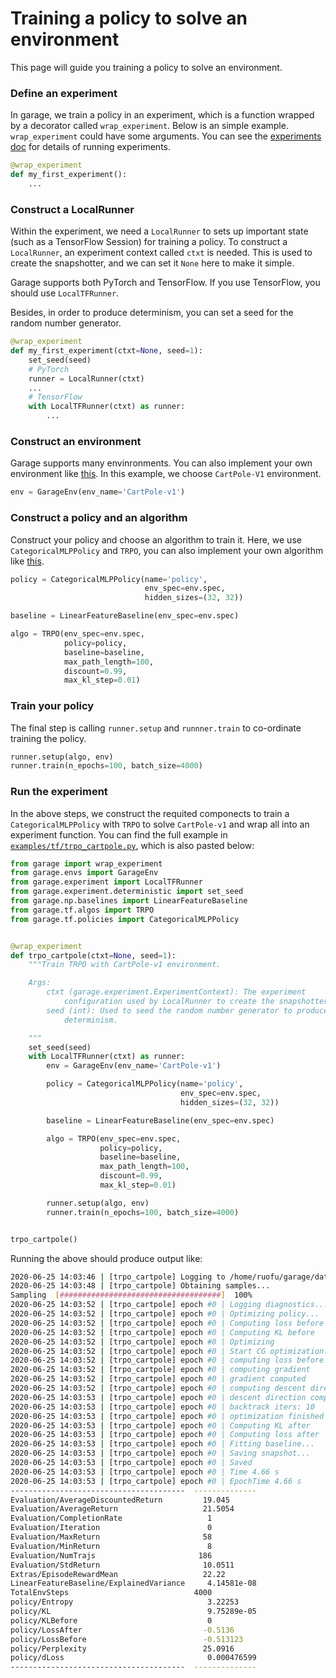 # Training a policy to solve an environment
This page will guide you training a policy to solve an environment.
### Define an experiment
In garage, we train a policy in an experiment, which is a function wrapped by a decorator called `wrap_experiment`. Below is an simple example. `wrap_experiment` could have some arguments. You can see the [experiments doc](experiments.rst) for details of running experiments.
```py
@wrap_experiment
def my_first_experiment():
    ...
```
### Construct a LocalRunner
Within the experiment, we need a `LocalRunner` to sets up important state (such as a TensorFlow Session) for training a policy. To construct a `LocalRunner`, an experiment context called `ctxt` is needed. This is used to create the snapshotter, and we can set it `None` here to make it simple.

Garage supports both PyTorch and TensorFlow. If you use TensorFlow, you should use `LocalTFRunner`.

Besides, in order to produce determinism, you can set a seed for the random number generator.
```py
@wrap_experiment
def my_first_experiment(ctxt=None, seed=1):
    set_seed(seed)
    # PyTorch
    runner = LocalRunner(ctxt)
    ...
    # TensorFlow
    with LocalTFRunner(ctxt) as runner:
        ...
```
### Construct an environment
Garage supports many envinronments. You can also implement your own environment like [this](implement_env.rst). In this example, we choose `CartPole-V1` environment.
```py
env = GarageEnv(env_name='CartPole-v1')
```
### Construct a policy and an algorithm
Construct your policy and choose an algorithm to train it. Here, we use `CategoricalMLPPolicy` and `TRPO`, you can also implement your own algorithm like [this](implement_algo.rst).
```py
policy = CategoricalMLPPolicy(name='policy',
                              env_spec=env.spec,
                              hidden_sizes=(32, 32))

baseline = LinearFeatureBaseline(env_spec=env.spec)

algo = TRPO(env_spec=env.spec,
            policy=policy,
            baseline=baseline,
            max_path_length=100,
            discount=0.99,
            max_kl_step=0.01)
```
### Train your policy
The final step is calling `runner.setup` and `runnner.train` to co-ordinate training the policy.
```py
runner.setup(algo, env)
runner.train(n_epochs=100, batch_size=4000)
```
### Run the experiment
In the above steps, we construct the requited componects to train a `CategoricalMLPPolicy` with `TRPO` to solve `CartPole-v1` and wrap all into an experiment function. You can find the full example in [`examples/tf/trpo_cartpole.py`](https://github.com/rlworkgroup/garage/blob/master/examples/tf/trpo_cartpole.py), which is also pasted below:
```py
from garage import wrap_experiment
from garage.envs import GarageEnv
from garage.experiment import LocalTFRunner
from garage.experiment.deterministic import set_seed
from garage.np.baselines import LinearFeatureBaseline
from garage.tf.algos import TRPO
from garage.tf.policies import CategoricalMLPPolicy


@wrap_experiment
def trpo_cartpole(ctxt=None, seed=1):
    """Train TRPO with CartPole-v1 environment.

    Args:
        ctxt (garage.experiment.ExperimentContext): The experiment
            configuration used by LocalRunner to create the snapshotter.
        seed (int): Used to seed the random number generator to produce
            determinism.

    """
    set_seed(seed)
    with LocalTFRunner(ctxt) as runner:
        env = GarageEnv(env_name='CartPole-v1')

        policy = CategoricalMLPPolicy(name='policy',
                                      env_spec=env.spec,
                                      hidden_sizes=(32, 32))

        baseline = LinearFeatureBaseline(env_spec=env.spec)

        algo = TRPO(env_spec=env.spec,
                    policy=policy,
                    baseline=baseline,
                    max_path_length=100,
                    discount=0.99,
                    max_kl_step=0.01)

        runner.setup(algo, env)
        runner.train(n_epochs=100, batch_size=4000)


trpo_cartpole()
```
Running the above should produce output like:
```sh
2020-06-25 14:03:46 | [trpo_cartpole] Logging to /home/ruofu/garage/data/local/experiment/trpo_cartpole_4
2020-06-25 14:03:48 | [trpo_cartpole] Obtaining samples...
Sampling  [####################################]  100%
2020-06-25 14:03:52 | [trpo_cartpole] epoch #0 | Logging diagnostics...
2020-06-25 14:03:52 | [trpo_cartpole] epoch #0 | Optimizing policy...
2020-06-25 14:03:52 | [trpo_cartpole] epoch #0 | Computing loss before
2020-06-25 14:03:52 | [trpo_cartpole] epoch #0 | Computing KL before
2020-06-25 14:03:52 | [trpo_cartpole] epoch #0 | Optimizing
2020-06-25 14:03:52 | [trpo_cartpole] epoch #0 | Start CG optimization: #parameters: 1282, #inputs: 186, #subsample_inputs: 186
2020-06-25 14:03:52 | [trpo_cartpole] epoch #0 | computing loss before
2020-06-25 14:03:52 | [trpo_cartpole] epoch #0 | computing gradient
2020-06-25 14:03:52 | [trpo_cartpole] epoch #0 | gradient computed
2020-06-25 14:03:52 | [trpo_cartpole] epoch #0 | computing descent direction
2020-06-25 14:03:53 | [trpo_cartpole] epoch #0 | descent direction computed
2020-06-25 14:03:53 | [trpo_cartpole] epoch #0 | backtrack iters: 10
2020-06-25 14:03:53 | [trpo_cartpole] epoch #0 | optimization finished
2020-06-25 14:03:53 | [trpo_cartpole] epoch #0 | Computing KL after
2020-06-25 14:03:53 | [trpo_cartpole] epoch #0 | Computing loss after
2020-06-25 14:03:53 | [trpo_cartpole] epoch #0 | Fitting baseline...
2020-06-25 14:03:53 | [trpo_cartpole] epoch #0 | Saving snapshot...
2020-06-25 14:03:53 | [trpo_cartpole] epoch #0 | Saved
2020-06-25 14:03:53 | [trpo_cartpole] epoch #0 | Time 4.66 s
2020-06-25 14:03:53 | [trpo_cartpole] epoch #0 | EpochTime 4.66 s
---------------------------------------  --------------
Evaluation/AverageDiscountedReturn         19.045
Evaluation/AverageReturn                   21.5054
Evaluation/CompletionRate                   1
Evaluation/Iteration                        0
Evaluation/MaxReturn                       58
Evaluation/MinReturn                        8
Evaluation/NumTrajs                       186
Evaluation/StdReturn                       10.0511
Extras/EpisodeRewardMean                   22.22
LinearFeatureBaseline/ExplainedVariance     4.14581e-08
TotalEnvSteps                            4000
policy/Entropy                              3.22253
policy/KL                                   9.75289e-05
policy/KLBefore                             0
policy/LossAfter                           -0.5136
policy/LossBefore                          -0.513123
policy/Perplexity                          25.0916
policy/dLoss                                0.000476599
---------------------------------------  --------------
```
